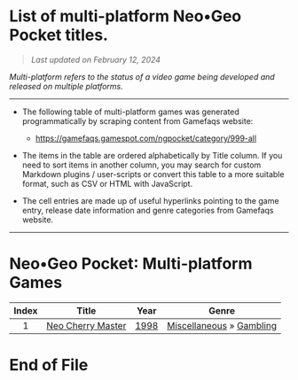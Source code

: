 ﻿# List of multi-platform Neo•Geo Pocket titles.

> *Last updated on February 12, 2024*

_Multi-platform refers to the status of a video game being developed and released on multiple platforms._

-----------------------------

 - The following table of multi-platform games was generated programmatically by scraping content from Gamefaqs website: 

    - https://gamefaqs.gamespot.com/ngpocket/category/999-all
      
 - The items in the table are ordered alphabetically by Title column. If you need to sort items in another column, you may search for custom Markdown plugins / user-scripts or convert this table to a more suitable format, such as CSV or HTML with JavaScript.

 - The cell entries are made up of useful hyperlinks pointing to the game entry, release date information and genre categories from Gamefaqs website.

-----------------------------
# Neo•Geo Pocket∶ Multi-platform Games
|Index|Title|Year|Genre|
|:--:|--|--|--|
|1|<a href="https://gamefaqs.gamespot.com/ngpocket/916524-neo-cherry-master" target="_blank" rel="noopener noreferrer">Neo Cherry Master</a>|<a href="https://gamefaqs.gamespot.com/ngpocket/916524-neo-cherry-master/data" target="_blank" rel="noopener noreferrer">1998</a>|<a href="https://gamefaqs.gamespot.com/ngpocket/category/49-miscellaneous" target="_blank" rel="noopener noreferrer">Miscellaneous</a> &raquo; <a href="https://gamefaqs.gamespot.com/ngpocket/category/113-miscellaneous-gambling" target="_blank" rel="noopener noreferrer">Gambling</a>|

# End of File